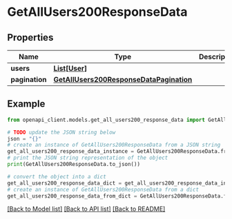 # GetAllUsers200ResponseData


## Properties

Name | Type | Description | Notes
------------ | ------------- | ------------- | -------------
**users** | [**List[User]**](User.md) |  | [optional] 
**pagination** | [**GetAllUsers200ResponseDataPagination**](GetAllUsers200ResponseDataPagination.md) |  | [optional] 

## Example

```python
from openapi_client.models.get_all_users200_response_data import GetAllUsers200ResponseData

# TODO update the JSON string below
json = "{}"
# create an instance of GetAllUsers200ResponseData from a JSON string
get_all_users200_response_data_instance = GetAllUsers200ResponseData.from_json(json)
# print the JSON string representation of the object
print(GetAllUsers200ResponseData.to_json())

# convert the object into a dict
get_all_users200_response_data_dict = get_all_users200_response_data_instance.to_dict()
# create an instance of GetAllUsers200ResponseData from a dict
get_all_users200_response_data_from_dict = GetAllUsers200ResponseData.from_dict(get_all_users200_response_data_dict)
```
[[Back to Model list]](../README.md#documentation-for-models) [[Back to API list]](../README.md#documentation-for-api-endpoints) [[Back to README]](../README.md)



